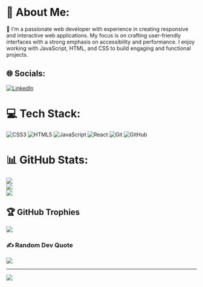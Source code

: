 # 💫 About Me:
🌱 I'm a passionate web developer with experience in creating responsive and interactive web applications.
My focus is on crafting user-friendly interfaces with a strong emphasis on accessibility and performance. I enjoy working with JavaScript, HTML, and CSS to build engaging and functional projects.<br>


## 🌐 Socials:
[![LinkedIn](https://img.shields.io/badge/LinkedIn-%230077B5.svg?logo=linkedin&logoColor=white)](https://linkedin.com/in/masoud-ashrafi) 

# 💻 Tech Stack:
![CSS3](https://img.shields.io/badge/css3-%231572B6.svg?style=for-the-badge&logo=css3&logoColor=white) ![HTML5](https://img.shields.io/badge/html5-%23E34F26.svg?style=for-the-badge&logo=html5&logoColor=white) ![JavaScript](https://img.shields.io/badge/javascript-%23323330.svg?style=for-the-badge&logo=javascript&logoColor=%23F7DF1E) ![React](https://img.shields.io/badge/react-%2320232a.svg?style=for-the-badge&logo=react&logoColor=%2361DAFB)
![Git](https://img.shields.io/badge/git-%23F05033.svg?style=for-the-badge&logo=git&logoColor=white) ![GitHub](https://img.shields.io/badge/github-%23121011.svg?style=for-the-badge&logo=github&logoColor=white)

# 📊 GitHub Stats:
![](https://github-readme-stats.vercel.app/api?username=Masoud-ashrfi&theme=default&hide_border=false&include_all_commits=false&count_private=false)<br/>
![](https://github-readme-streak-stats.herokuapp.com/?user=Masoud-ashrfi&theme=default&hide_border=false)<br/>
![](https://github-readme-stats.vercel.app/api/top-langs/?username=Masoud-ashrfi&theme=default&hide_border=false&include_all_commits=false&count_private=false&layout=compact)

<!-- Proudly created with GPRM ( https://gprm.itsvg.in ) -->

## 🏆 GitHub Trophies
![](https://github-profile-trophy.vercel.app/?username=Masoud-ashrfi&theme=default&no-frame=false&no-bg=true&margin-w=4)

<!-- Proudly created with GPRM ( https://gprm.itsvg.in ) -->

### ✍️ Random Dev Quote
![](https://quotes-github-readme.vercel.app/api?type=vetical&theme=radical)

---
[![](https://visitcount.itsvg.in/api?id=Masoud-ashrfi&icon=0&color=0)](https://visitcount.itsvg.in)

<!-- Proudly created with GPRM ( https://gprm.itsvg.in ) -->
